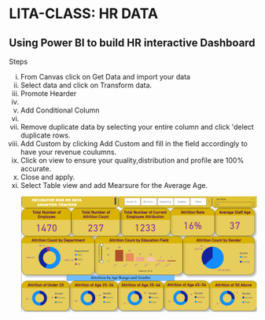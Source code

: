 # LITA-CLASS: HR DATA


<h2 id="Section2">Using Power BI to build HR interactive Dashboard </h2>
Steps
<ol type="i">

<li> From Canvas click on Get Data and import your data </li>
<li> Select data and click on Transform data.</li>
<li> Promote Hearder<li> 
<li> Add Conditional Column<li> 
<li>Remove duplicate data by selecting your entire column and click 'delect duplicate rows.</li>
<li>Add Custom by clicking Add Custom and fill in the field accordingly to have your revenue coulumns.</li>
<li>Click on view to ensure your quality,distribution and profile are 100% accurate.</li>
<li>Close and apply.</li>
<li>Select Table view and add Mearsure for the Average Age.</li>

</li>



![HR Dashboard](https://github.com/SGaniyat/LITA-CLASS_HR-DATA/blob/50a9a7197edb2fc818215fbddda756d919b64404/HR%20DASHBOARD.png)
